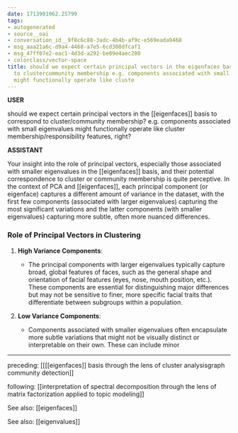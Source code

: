 ```yaml
---
date: 1713901962.25799
tags:
- autogenerated
- source__oai
- conversation_id__9f8c6c88-3adc-4b4b-af9c-e569eada9468
- msg_aaa21a6c-d9a4-4468-a7e5-6cd308dfcaf1
- msg_47ff07e2-eac1-4d3d-a292-be09e4aec280
- colorclass/vector-space
title: should we expect certain principal vectors in the eigenfaces basis to correspond
  to clustercommunity membership e.g. components associated with small eigenvalues
  might functionally operate like cluste
---
```


**USER**

should we expect certain principal vectors in the [[eigenfaces]] basis to correspond to cluster/community membership? e.g. components associated with small eigenvalues might functionally operate like cluster membership/responsibility features, right?


**ASSISTANT**

Your insight into the role of principal vectors, especially those associated with smaller eigenvalues in the [[eigenfaces]] basis, and their potential correspondence to cluster or community membership is quite perceptive. In the context of PCA and [[eigenfaces]], each principal component (or eigenface) captures a different amount of variance in the dataset, with the first few components (associated with larger eigenvalues) capturing the most significant variations and the latter components (with smaller eigenvalues) capturing more subtle, often more nuanced differences.

### Role of Principal Vectors in Clustering

1. **High Variance Components**:
   - The principal components with larger eigenvalues typically capture broad, global features of faces, such as the general shape and orientation of facial features (eyes, nose, mouth position, etc.). These components are essential for distinguishing major differences but may not be sensitive to finer, more specific facial traits that differentiate between subgroups within a population.

2. **Low Variance Components**:
   - Components associated with smaller eigenvalues often encapsulate more subtle variations that might not be visually distinct or interpretable on their own. These can include minor


---

preceding: [[[[eigenfaces]] basis through the lens of cluster analysisgraph community detection]]  


following: [[interpretation of spectral decomposition through the lens of matrix factorization applied to topic modeling]]

See also: [[eigenfaces]]


See also: [[eigenvalues]]
